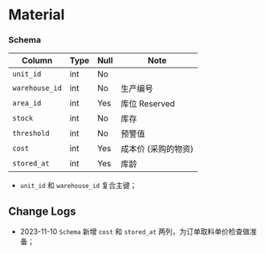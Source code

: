 # Material

### Schema
Column                              | Type      | Null | Note
------------------------------------|-----------|------|-------
`unit_id`                           | int       | No   | 
`warehouse_id`                      | int       | No   | 生产编号
`area_id`                           | int       | Yes  | 库位 Reserved
`stock`                             | int       | No   | 库存
`threshold`                         | int       | No   | 预警值
`cost`                              | int       | Yes  | 成本价 (采购的物资)
`stored_at`                         | int       | Yes  | 库龄

- `unit_id` 和 `warehouse_id` 复合主键；

Change Logs
--------------------------------------------------------------------------
- 2023-11-10 `Schema` 新增 `cost` 和 `stored_at` 两列，为订单取料单价检查做准备；
